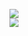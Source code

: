 [![](https://img.shields.io/badge/Made%20With-Github%20Spray-lightgrey.svg?style=for-the-badge&logo=github)](https://github.com/Annihil/github-spray#24190)  
[![](https://i.imgur.com/2DrTn0Z.gif)](https://github.com/Annihil/github-spray)